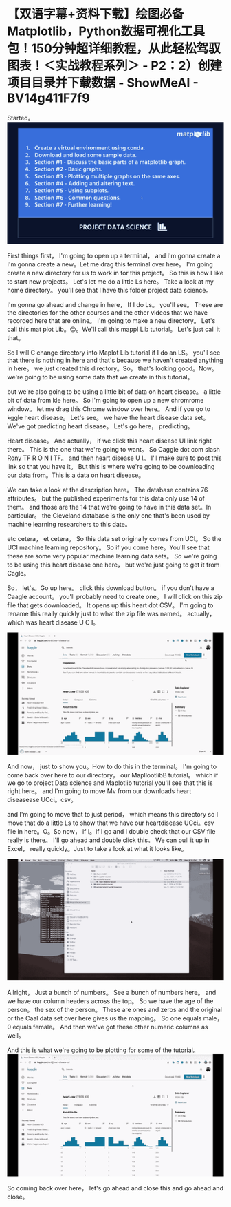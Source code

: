 # 【双语字幕+资料下载】绘图必备Matplotlib，Python数据可视化工具包！150分钟超详细教程，从此轻松驾驭图表！＜实战教程系列＞ - P2：2）创建项目目录并下载数据 - ShowMeAI - BV14g411F7f9

Started。![](img/7d77afa5bca5410549c41cf4ebbe259f_1.png)

First things first， I'm going to open up a terminal， and I'm gonna create a I'm gonna create a new。Let me drag this terminal over here。 I'm going create a new directory for us to work in for this project。 So this is how I like to start new projects。 Let's let me do a little Ls here。 Take a look at my home directory。 you'll see that I have this folder project data science。

 I'm gonna go ahead and change in here， If I do Ls。 you'll see。 These are the directories for the other courses and the other videos that we have recorded here that are online。 I'm going to make a new directory。 Let's call this mat plot Lib。😊。We'll call this mappl Lib tutorial。 Let's just call it that。

So I will C change directory into Maplot Lib tutorial if I do an LS。 you'll see that there is nothing in here and that's because we haven't created anything in here。 we just created this directory。So， that's looking good。Now。 we're going to be using some data that we create in this tutorial。

 but we're also going to be using a little bit of data on heart disease。 a little bit of data from kle here。 So I'm going to open up a new chromrome window。 let me drag this Chrome window over here。 And if you go to kggle heart disease。 Let's see。 we have the heart disease data set。 We've got predicting heart disease。 Let's go here， predicting。

Heart disease。 And actually， if we click this heart disease UI link right there。 This is the one that we're going to want。 So Caggle dot com slash Rony TF R O N I TF。 and then heart disease U I。 I'll make sure to post this link so that you have it。 But this is where we're going to be downloading our data from。This is a data on heart disease。

 We can take a look at the description here。 The database contains 76 attributes。 but the published experiments for this data only use 14 of them。 and those are the 14 that we're going to have in this data set。In particular。 the Cleveland database is the only one that's been used by machine learning researchers to this date。

 etc cetera， et cetera。 So this data set originally comes from UCI。 So the UCI machine learning repository。 So if you come here。You'll see that these are some very popular machine learning data sets。 So we're going to be using this heart disease one here， but we're just going to get it from Cagle。

So， let's。Go up here。 click this download button。 if you don't have a Caagle account。 you'll probably need to create  one。 I will click on this zip file that gets downloaded。 It opens up this heart dot CSV。 I'm going to rename this really quickly just to what the zip file was named。 actually， which was heart disease U C I。

![](img/7d77afa5bca5410549c41cf4ebbe259f_3.png)

And now， just to show you。How to do this in the terminal。 I'm going to come back over here to our directory， our MapllootlibB tutorial。 which if we go to project Data science and Maplotlib tutorial you'll see that this is right here。 and I'm going to move Mv from our downloads heart diseasease UCci。csv。

 and I'm going to move that to just period， which means this directory so I move that do a little Ls to show that we have our heartdisease UCci。csv file in here。O。So now， if I。If I go and I double check that our CSV file really is there。 I'll go ahead and double click this。 We can pull it up in Excel， really quickly。Just to take a look at what it looks like。

![](img/7d77afa5bca5410549c41cf4ebbe259f_5.png)

Allright， Just a bunch of numbers。 See a bunch of numbers here。 and we have our column headers across the top。 So we have the age of the person。 the sex of the person。 These are ones and zeros and the original or the Caal data set over here gives us the mapping。 So one equals male，0 equals female。 And then we've got these other numeric columns as well。

 And this is what we're going to be plotting for some of the tutorial。![](img/7d77afa5bca5410549c41cf4ebbe259f_7.png)

So coming back over here， let's go ahead and close this and go ahead and close。